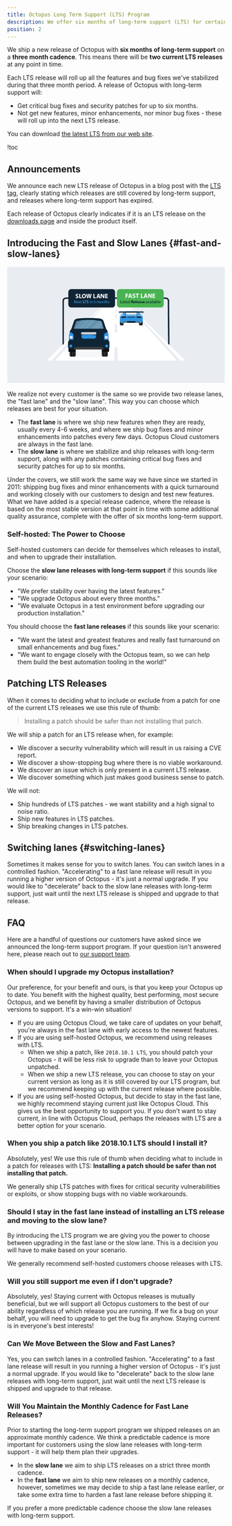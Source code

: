 ```yaml
---
title: Octopus Long Term Support (LTS) Program
description: We offer six months of long-term support (LTS) for certain releases of Octopus.
position: 2
---
```


We ship a new release of Octopus with **six months of long-term support** on a **three month cadence**. This means there will be **two current LTS releases** at any point in time.

Each LTS release will roll up all the features and bug fixes we've stabilized during that three month period. A release of Octopus with long-term support will:

- Get critical bug fixes and security patches for up to six months.
- Not get new features, minor enhancements, nor minor bug fixes - these will roll up into the next LTS release.

You can download [the latest LTS from our web site](https://octopus.com/downloads).

!toc

## Announcements

We announce each new LTS release of Octopus in a blog post with the [LTS tag](https://octopus.com/blog/tag/LTS), clearly stating which releases are still covered by long-term support, and releases where long-term support has expired.

Each release of Octopus clearly indicates if it is an LTS release on the [downloads page](https://octopus.com/downloads) and inside the product itself.

## Introducing the Fast and Slow Lanes {#fast-and-slow-lanes}

![Fast lane and slow lane](release-lanes.png)

We realize not every customer is the same so we provide two release lanes, the "fast lane" and the "slow lane". This way you can choose which releases are best for your situation.

- The **fast lane** is where we ship new features when they are ready, usually every 4-6 weeks, and where we ship bug fixes and minor enhancements into patches every few days. Octopus Cloud customers are always in the fast lane.
- The **slow lane** is where we stabilize and ship releases with long-term support, along with any patches containing critical bug fixes and security patches for up to six months.

Under the covers, we still work the same way we have since we started in 2011: shipping bug fixes and minor enhancements with a quick turnaround and working closely with our customers to design and test new features. What we have added is a special release cadence, where the release is based on the most stable version at that point in time with some additional quality assurance, complete with the offer of six months long-term support.

### Self-hosted: The Power to Choose

Self-hosted customers can decide for themselves which releases to install, and when to upgrade their installation.

Choose the **slow lane releases with long-term support** if this sounds like your scenario:

- "We prefer stability over having the latest features."
- "We upgrade Octopus about every three months."
- "We evaluate Octopus in a test environment before upgrading our production installation."

You should choose the **fast lane releases** if this sounds like your scenario:

- "We want the latest and greatest features and really fast turnaround on small enhancements and bug fixes."
- "We want to engage closely with the Octopus team, so we can help them build the best automation tooling in the world!"

## Patching LTS Releases

When it comes to deciding what to include or exclude from a patch for one of the current LTS releases we use this rule of thumb:

> Installing a patch should be safer than not installing that patch.

We will ship a patch for an LTS release when, for example:

- We discover a security vulnerability which will result in us raising a CVE report.
- We discover a show-stopping bug where there is no viable workaround.
- We discover an issue which is only present in a current LTS release.
- We discover something which just makes good business sense to patch.

We will not:

- Ship hundreds of LTS patches - we want stability and a high signal to noise ratio.
- Ship new features in LTS patches.
- Ship breaking changes in LTS patches.

## Switching lanes {#switching-lanes}

Sometimes it makes sense for you to switch lanes. You can switch lanes in a controlled fashion. "Accelerating" to a fast lane release will result in you running a higher version of Octopus - it's just a normal upgrade. If you would like to "decelerate" back to the slow lane releases with long-term support, just wait until the next LTS release is shipped and upgrade to that release.

## FAQ

Here are a handful of questions our customers have asked since we announced the long-term support program. If your question isn't answered here, please reach out to [our support team](https://octopus.com/support).

### When should I upgrade my Octopus installation?

Our preference, for your benefit and ours, is that you keep your Octopus up to date. You benefit with the highest quality, best performing, most secure Octopus, and we benefit by having a smaller distribution of Octopus versions to support. It's a win-win situation!

- If you are using Octopus Cloud, we take care of updates on your behalf, you're always in the fast lane with early access to the newest features.
- If you are using self-hosted Octopus, we recommend using releases with LTS.
  - When we ship a patch, like `2018.10.1 LTS`, you should patch your Octopus - it will be less risk to upgrade than to leave your Octopus unpatched.
  - When we ship a new LTS release, you can choose to stay on your current version as long as it is still covered by our LTS program, but we recommend keeping up with the current release where possible.
- If you are using self-hosted Octopus, but decide to stay in the fast lane, we highly recommend staying current just like Octopus Cloud. This gives us the best opportunity to support you. If you don't want to stay current, in line with Octopus Cloud, perhaps the releases with LTS are a better option for your scenario.

### When you ship a patch like 2018.10.1 LTS should I install it?

Absolutely, yes! We use this rule of thumb when deciding what to include in a patch for releases with LTS: **Installing a patch should be safer than not installing that patch.**

We generally ship LTS patches with fixes for critical security vulnerabilities or exploits, or show stopping bugs with no viable workarounds.

### Should I stay in the fast lane instead of installing an LTS release and moving to the slow lane?

By introducing the LTS program we are giving you the power to choose between upgrading in the fast lane or the slow lane. This is a decision you will have to make based on your scenario.

We generally recommend self-hosted customers choose releases with LTS.

### Will you still support me even if I don't upgrade?

Absolutely, yes! Staying current with Octopus releases is mutually beneficial, but we will support all Octopus customers to the best of our ability regardless of which release you are running. If we fix a bug on your behalf, you will need to upgrade to get the bug fix anyhow. Staying current is in everyone's best interests!

### Can We Move Between the Slow and Fast Lanes?

Yes, you can switch lanes in a controlled fashion. "Accelerating" to a fast lane release will result in you running a higher version of Octopus - it's just a normal upgrade. If you would like to "decelerate" back to the slow lane releases with long-term support, just wait until the next LTS release is shipped and upgrade to that release.

### Will You Maintain the Monthly Cadence for Fast Lane Releases?

Prior to starting the long-term support program we shipped releases on an approximate monthly cadence. We think a predictable cadence is more important for customers using the slow lane releases with long-term support - it will help them plan their upgrades.

- In the **slow lane** we aim to ship LTS releases on a strict three month cadence.
- In the **fast lane** we aim to ship new releases on a monthly cadence, however, sometimes we may decide to ship a fast lane release earlier, or take some extra time to harden a fast lane release before shipping it.

If you prefer a more predictable cadence choose the slow lane releases with long-term support.

